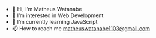 - 👋 Hi, I’m Matheus Watanabe
- 👀 I’m interested in Web Development
- 🌱 I’m currently learning JavaScript
- 📫 How to reach me matheuswatanabe1103@gmail.com
